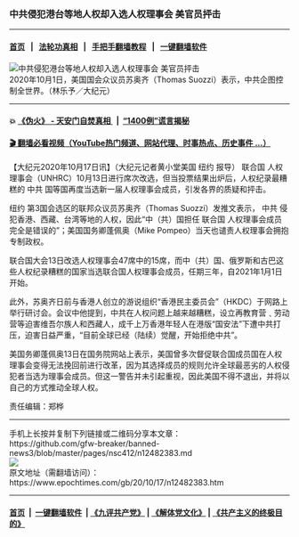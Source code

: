 ### 中共侵犯港台等地人权却入选人权理事会  美官员抨击
------------------------

#### [首页](https://github.com/gfw-breaker/banned-news3/blob/master/README.md) &nbsp;&nbsp;|&nbsp;&nbsp; [法轮功真相](https://github.com/begood0513/basic/blob/master/README.md)  &nbsp;&nbsp;|&nbsp;&nbsp; [手把手翻墙教程](https://github.com/gfw-breaker/guides/wiki)  &nbsp;&nbsp;|&nbsp;&nbsp; [一键翻墙软件](https://github.com/gfw-breaker/nogfw/blob/master/README.md)  



<div><img alt="中共侵犯港台等地人权却入选人权理事会  美官员抨击" class="attachment-djy_600_400 size-djy_600_400 wp-post-image" src="https://i.epochtimes.com/assets/uploads/2020/10/144355-600x400.jpg"/>
<div class="caption">
 2020年10月1日，美国国会众议员苏奥齐（Thomas Suozzi）表示，中共企图控制全世界。（林乐予／大纪元）
</div></div><hr/>

#### 💥 [《伪火》 - 天安门自焚真相 ](http://158.247.195.190:10000/videos/blog/weihuo.html)&nbsp; |&nbsp; [“1400例”谎言揭秘  ](http://158.247.195.190:10000/videos/blog/jiexi1400.html)

#### [ 🎬  翻墙必看视频（YouTube热门频道、网站代理、时事热点、历史事件 ...）](https://github.com/gfw-breaker/links/blob/master/banned.md)

<div><p>
 【大纪元2020年10月17日讯】（大纪元记者黄小堂美国
 <ok href="https://www.epochtimes.com/gb/tag/%E7%BA%BD%E7%BA%A6.html">
  纽约
 </ok>
 报导）
 <ok href="https://www.epochtimes.com/gb/tag/%E8%81%94%E5%90%88%E5%9B%BD.html">
  联合国
 </ok>
 人权理事会（UNHRC）10月13日进行席次改选，但当投票结果出炉后，人权纪录最糟糕的
 <ok href="https://www.epochtimes.com/gb/tag/%E4%B8%AD%E5%85%B1.html">
  中共
 </ok>
 国等国再度当选新一届人权理事会成员，引发各界的质疑和抨击。
</p>
<p>
 <ok href="https://www.epochtimes.com/gb/tag/%E7%BA%BD%E7%BA%A6.html">
  纽约
 </ok>
 第3国会选区的联邦众议员苏奥齐（Thomas Suozzi）发推文表示，
 <ok href="https://www.epochtimes.com/gb/tag/%E4%B8%AD%E5%85%B1.html">
  中共
 </ok>
 侵犯香港、西藏、台湾等地的人权，因此“中（共）国担任
 <ok href="https://www.epochtimes.com/gb/tag/%E8%81%94%E5%90%88%E5%9B%BD.html">
  联合国
 </ok>
 人权理事会成员完全是错误的”；美国国务卿蓬佩奥（Mike Pompeo）当天也谴责人权理事会拥抱专制政权。
</p>
<p>
 联合国大会13日改选人权理事会47席中的15席，而中（共）国、俄罗斯和古巴这些人权纪录糟糕的国家当选联合国人权理事会成员，任期三年，自2021年1月1日开始。
</p>
<p>
 此外，苏奥齐日前与香港人创立的游说组织“香港民主委员会”（HKDC）于网路上举行研讨会。会议中他提到，中共在人权问题上越来越糟糕，设立再教育营﹑劳动营等迫害维吾尔族人和西藏人，成千上万香港年轻人在港版“国安法”下遭中共打压，迫害日益严重，“目前全球已经（陆续）觉醒，开始拒绝中共”。
</p>
<p>
 美国务卿蓬佩奥13日在国务院网站上表示，美国曾多次督促联合国成员国在人权理事会变得无法挽回前进行改革，因为其选择成员的规则允许全球最恶劣的人权侵犯者当选为理事会成员。但这一警告并未引起重视，因此美国不得不退出，并将以自己的方式推动全球人权。
</p>
<p>
 责任编辑：郑桦
</p>
</div>
<hr/>
手机上长按并复制下列链接或二维码分享本文章：<br/>
https://github.com/gfw-breaker/banned-news3/blob/master/pages/nsc412/n12482383.md <br/>
<a href='https://github.com/gfw-breaker/banned-news3/blob/master/pages/nsc412/n12482383.md'><img src='https://github.com/gfw-breaker/banned-news3/blob/master/pages/nsc412/n12482383.md.png'/></a> <br/>
原文地址（需翻墙访问）：https://www.epochtimes.com/gb/20/10/17/n12482383.htm


------------------------
#### [首页](https://github.com/gfw-breaker/banned-news3/blob/master/README.md) &nbsp;|&nbsp; [一键翻墙软件](https://github.com/gfw-breaker/nogfw/blob/master/README.md) &nbsp;| [《九评共产党》](https://github.com/gfw-breaker/9ping.md/blob/master/README.md#九评之一评共产党是什么) | [《解体党文化》](https://github.com/gfw-breaker/jtdwh.md/blob/master/README.md) | [《共产主义的终极目的》](https://github.com/gfw-breaker/gczydzjmd.md/blob/master/README.md)


<img src='http://gfw-breaker.win/banned-news3/pages/nsc412/n12482383.md' width='0px' height='0px'/>
